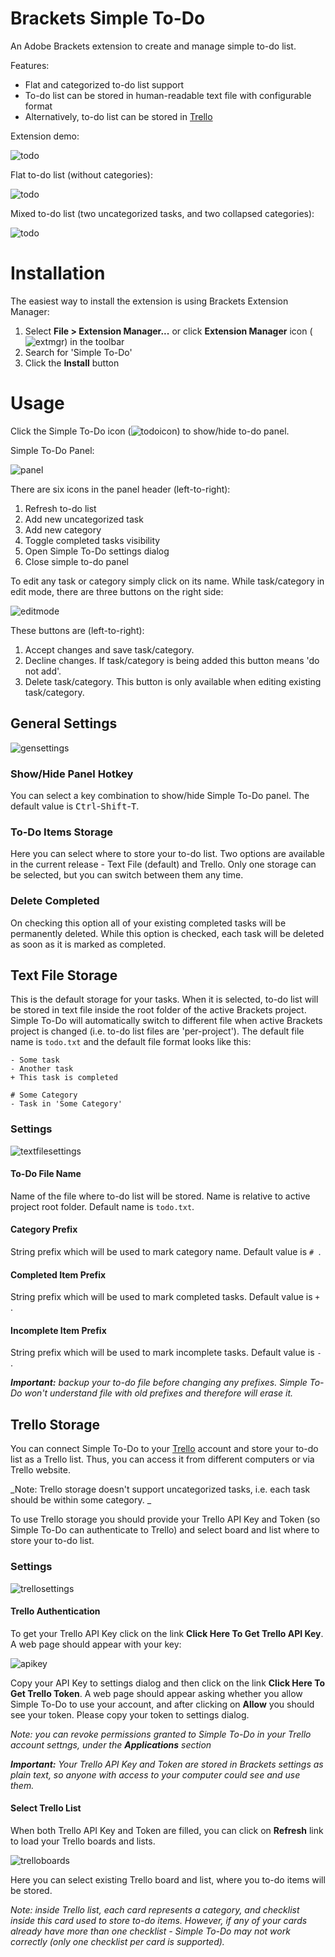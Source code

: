 # Brackets Simple To-Do
An Adobe Brackets extension to create and manage simple to-do list.

Features:

- Flat and categorized to-do list support
- To-do list can be stored in human-readable text file with configurable format
- Alternatively, to-do list can be stored in [Trello](https://trello.com)

Extension demo:

![todo](https://cloud.githubusercontent.com/assets/693072/5894885/70a4e63c-a4dd-11e4-8357-37e614304860.gif)

Flat to-do list (without categories):

![todo](https://cloud.githubusercontent.com/assets/693072/5894887/70ab3f8c-a4dd-11e4-97d3-4544baefd2ca.png)

Mixed to-do list (two uncategorized tasks, and two collapsed categories):

![todo](https://cloud.githubusercontent.com/assets/693072/5894886/70a715e2-a4dd-11e4-9a64-0a23e0345347.png)

# Installation
The easiest way to install the extension is using Brackets Extension Manager:

1. Select **File > Extension Manager...** or click **Extension Manager** icon (![extmgr](https://cloud.githubusercontent.com/assets/693072/6320515/e696c488-baad-11e4-84e6-0febe8e6926b.png)) in the toolbar
2. Search for 'Simple To-Do'
3. Click the **Install** button

# Usage
Click the Simple To-Do icon (![todoicon](https://cloud.githubusercontent.com/assets/693072/6320564/26b94dc8-baaf-11e4-90a5-a3033f5634be.png)) to show/hide to-do panel.

Simple To-Do Panel:

![panel](https://cloud.githubusercontent.com/assets/693072/6320577/e8056bc4-baaf-11e4-8358-9147127900d9.png)

There are six icons in the panel header (left-to-right):

1. Refresh to-do list
2. Add new uncategorized task
3. Add new category
4. Toggle completed tasks visibility
5. Open Simple To-Do settings dialog
6. Close simple to-do panel

To edit any task or category simply click on its name. While task/category in edit mode, there are three buttons on the right side:

![editmode](https://cloud.githubusercontent.com/assets/693072/6320640/2b16dabe-bab1-11e4-9ce4-76dc1a4112e1.png)

These buttons are (left-to-right):

1. Accept changes and save task/category.
2. Decline changes. If task/category is being added this button means 'do not add'.
3. Delete task/category. This button is only available when editing existing task/category.

## General Settings
![gensettings](https://cloud.githubusercontent.com/assets/693072/6320664/0ae292a0-bab2-11e4-99d8-40abd7cc28d4.png)

### Show/Hide Panel Hotkey
You can select a key combination to show/hide Simple To-Do panel. The default value is <kbd>Ctrl</kbd>-<kbd>Shift</kbd>-<kbd>T</kbd>.

### To-Do Items Storage
Here you can select where to store your to-do list. Two options are available in the current release - Text File (default) and Trello. Only one storage can be selected, but you can switch between them any time.

### Delete Completed
On checking this option all of your existing completed tasks will be permanently deleted. While this option is checked, each task will be deleted as soon as it is marked as completed.

## Text File Storage
This is the default storage for your tasks. When it is selected, to-do list will be stored in text file inside the root folder of the active Brackets project. Simple To-Do will automatically switch to different file when active Brackets project is changed (i.e. to-do list files are 'per-project'). The default file name is `todo.txt` and the default file format looks like this:

```
- Some task
- Another task
+ This task is completed

# Some Category
- Task in 'Some Category'
```

### Settings
![textfilesettings](https://cloud.githubusercontent.com/assets/693072/6320777/2846c200-bab5-11e4-9a5d-c7ec20770290.png)

#### To-Do File Name
Name of the file where to-do list will be stored. Name is relative to active project root folder. Default name is `todo.txt`.

#### Category Prefix
String prefix which will be used to mark category name. Default value is `# `.

#### Completed Item Prefix
String prefix which will be used to mark completed tasks. Default value is `+ `.

#### Incomplete Item Prefix
String prefix which will be used to mark incomplete tasks. Default value is `- `.

_**Important:** backup your to-do file before changing any prefixes. Simple To-Do won't understand file with old prefixes and therefore will erase it._

## Trello Storage
You can connect Simple To-Do to your [Trello](https://trello.com) account and store your to-do list as a Trello list. Thus, you can access it from different computers or via Trello website.

_Note: Trello storage doesn't support uncategorized tasks, i.e. each task should be within some category. _

To use Trello storage you should provide your Trello API Key and Token (so Simple To-Do can authenticate to Trello) and select board and list where to store your to-do list.

### Settings
![trellosettings](https://cloud.githubusercontent.com/assets/693072/6321015/c33a0ba8-babc-11e4-9eb7-33215fd74e04.png)

#### Trello Authentication
To get your Trello API Key click on the link **Click Here To Get Trello API Key**. A web page should appear with your key:

![apikey](https://cloud.githubusercontent.com/assets/693072/6321040/acc47b64-babd-11e4-9cc3-d0103534cb66.png)

Copy your API Key to settings dialog and then click on the link **Click Here To Get Trello Token**. A web page should appear asking whether you allow Simple To-Do to use your account, and after clicking on **Allow** you should see your token. Please copy your token to settings dialog.

_Note: you can revoke permissions granted to Simple To-Do in your Trello account settngs, under the **Applications** section_

_**Important:** Your Trello API Key and Token are stored in Brackets settings as plain text, so anyone with access to your computer could see and use them._

#### Select Trello List
When both Trello API Key and Token are filled, you can click on **Refresh** link to load your Trello boards and lists.

![trelloboards](https://cloud.githubusercontent.com/assets/693072/6321097/b1a5886a-babf-11e4-8459-c0f442da97ae.png)

Here you can select existing Trello board and list, where you to-do items will be stored.

_Note: inside Trello list, each card represents a category, and checklist inside this card used to store to-do items. However, if any of your cards already have more than one checklist - Simple To-Do may not work correctly (only one checklist per card is supported)._


